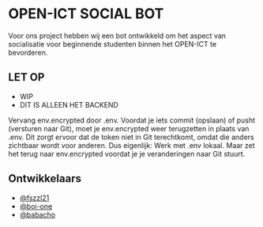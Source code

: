 
# OPEN-ICT SOCIAL BOT


Voor ons project hebben wij een bot ontwikkeld om het aspect van socialisatie voor beginnende studenten binnen het OPEN-ICT te bevorderen.

## LET OP 
- WIP 
- DIT IS ALLEEN HET BACKEND

Vervang env.encrypted door .env.
Voordat je iets commit (opslaan) of pusht (versturen naar Git), moet je env.encrypted weer terugzetten in plaats van .env.
Dit zorgt ervoor dat de token niet in Git terechtkomt, omdat die anders zichtbaar wordt voor anderen.
Dus eigenlijk:
Werk met .env lokaal.
Maar zet het terug naar env.encrypted voordat je je veranderingen naar Git stuurt.

## Ontwikkelaars

- [@fszzl21](https://www.github.com/fszzl21)
- [@boi-one](https://github.com/boi-one)
- [@babacho](https://github.com/babacho)
